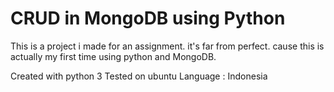 # CRUD in MongoDB using Python

This is a project i made for an assignment. it's far from perfect. cause this is actually my first time using python and MongoDB.

Created with python 3
Tested on ubuntu
Language : Indonesia
